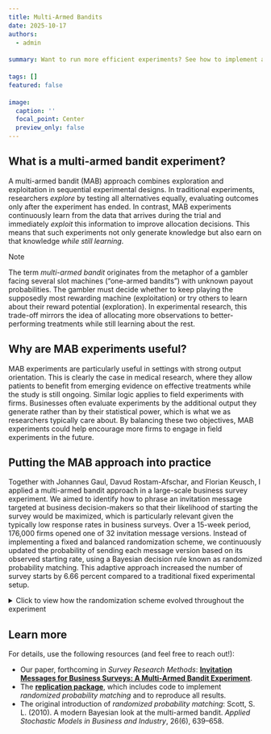 ```yaml
---
title: Multi-Armed Bandits
date: 2025-10-17
authors:
  - admin

summary: Want to run more efficient experiments? See how to implement adaptive randomization in sequential experimental setups.

tags: []
featured: false

image:
  caption: ''
  focal_point: Center
  preview_only: false
---
```


## What is a multi-armed bandit experiment?
A multi-armed bandit (MAB) approach combines exploration and exploitation in sequential experimental designs. In traditional experiments, researchers *explore* by testing all alternatives equally, evaluating outcomes only after the experiment has ended. In contrast, MAB experiments continuously learn from the data that arrives during the trial and immediately *exploit* this information to improve allocation decisions. This means that such experiments not only generate knowledge but also earn on that knowledge *while still learning*.

> [!NOTE]
> The term *multi-armed bandit* originates from the metaphor of a gambler facing several slot machines (“one-armed bandits”) with unknown payout probabilities. The gambler must decide whether to keep playing the supposedly most rewarding machine (exploitation) or try others to learn about their reward potential (exploration). In experimental research, this trade-off mirrors the idea of allocating more observations to better-performing treatments while still learning about the rest.

## Why are MAB experiments useful?
MAB experiments are particularly useful in settings with strong output orientation. This is clearly the case in medical research, where they allow patients to benefit from emerging evidence on effective treatments while the study is still ongoing. Similar logic applies to field experiments with firms. Businesses often evaluate experiments by the additional output they generate rather than by their statistical power, which is what we as researchers typically care about. By balancing these two objectives, MAB experiments could help encourage more firms to engage in field experiments in the future.

## Putting the MAB approach into practice
Together with Johannes Gaul, Davud Rostam-Afschar, and Florian Keusch, I applied a multi-armed bandit approach in a large-scale business survey experiment. We aimed to identify how to phrase an invitation message targeted at business decision-makers so that their likelihood of starting the survey would be maximized, which is particularly relevant given the typically low response rates in business surveys. Over a 15-week period, 176,000 firms opened one of 32 invitation message versions. Instead of implementing a fixed and balanced randomization scheme, we continuously updated the probability of sending each message version based on its observed starting rate, using a Bayesian decision rule known as randomized probability matching. This adaptive approach increased the number of survey starts by 6.66 percent compared to a traditional fixed experimental setup.

<details>
<summary>Click to view how the randomization scheme evolved throughout the experiment</summary>

![Evolution of distribution weights during the experiment](weights.jpg)  
*Figure: Evolution of the distribution weights over the 15-week experimental period. Each interval represents the cumulative distribution share of one message version.*

</details>

## Learn more

For details, use the following resources (and feel free to reach out!):  

- Our paper, forthcoming in *Survey Research Methods*: [**Invitation Messages for Business Surveys: A Multi-Armed Bandit Experiment**](https://papers.ssrn.com/sol3/papers.cfm?abstract_id=5053083).  
- The [**replication package**](https://search.gesis.org/research_data/SDN-10.7802-2836), which includes code to implement *randomized probability matching* and to reproduce all results.  
- The original introduction of *randomized probability matching*: Scott, S. L. (2010). A modern Bayesian look at the multi-armed bandit. *Applied Stochastic Models in Business and Industry*, 26(6), 639–658.


